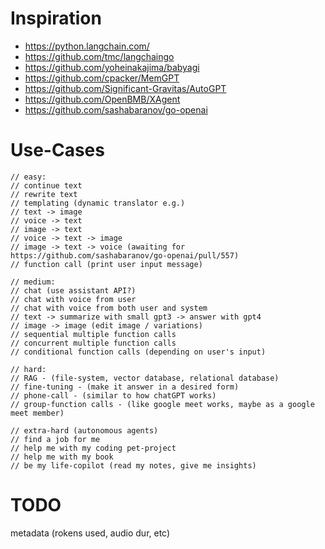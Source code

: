 # Inspiration

- https://python.langchain.com/
- https://github.com/tmc/langchaingo
- https://github.com/yoheinakajima/babyagi
- https://github.com/cpacker/MemGPT
- https://github.com/Significant-Gravitas/AutoGPT
- https://github.com/OpenBMB/XAgent
- https://github.com/sashabaranov/go-openai

# Use-Cases

```
// easy:
// continue text
// rewrite text
// templating (dynamic translator e.g.)
// text -> image
// voice -> text
// image -> text
// voice -> text -> image
// image -> text -> voice (awaiting for https://github.com/sashabaranov/go-openai/pull/557)
// function call (print user input message)

// medium:
// chat (use assistant API?)
// chat with voice from user
// chat with voice from both user and system
// text -> summarize with small gpt3 -> answer with gpt4
// image -> image (edit image / variations)
// sequential multiple function calls
// concurrent multiple function calls
// conditional function calls (depending on user's input)

// hard:
// RAG - (file-system, vector database, relational database)
// fine-tuning - (make it answer in a desired form)
// phone-call - (similar to how chatGPT works)
// group-function calls - (like google meet works, maybe as a google meet member)

// extra-hard (autonomous agents)
// find a job for me
// help me with my coding pet-project
// help me with my book
// be my life-copilot (read my notes, give me insights)
```

# TODO

metadata (rokens used, audio dur, etc)